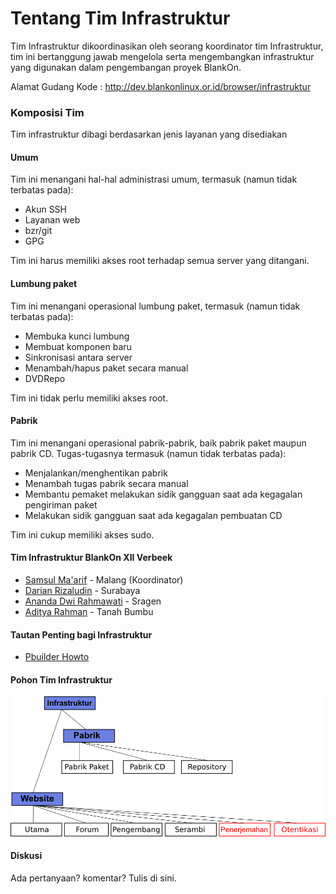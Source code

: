 # Tentang Tim Infrastruktur

Tim Infrastruktur dikoordinasikan oleh seorang koordinator tim Infrastruktur, tim ini bertanggung jawab mengelola serta mengembangkan infrastruktur yang digunakan dalam pengembangan proyek BlankOn.

Alamat Gudang Kode : ​http://dev.blankonlinux.or.id/browser/infrastruktur

### Komposisi Tim

Tim infrastruktur dibagi berdasarkan jenis layanan yang disediakan

#### Umum

Tim ini menangani hal-hal administrasi umum, termasuk (namun tidak terbatas pada):
- Akun SSH
- Layanan web
- bzr/git
- GPG

Tim ini harus memiliki akses root terhadap semua server yang ditangani.

#### Lumbung paket

Tim ini menangani operasional lumbung paket, termasuk (namun tidak terbatas pada):
- Membuka kunci lumbung
- Membuat komponen baru
- Sinkronisasi antara server
- Menambah/hapus paket secara manual
- DVDRepo

Tim ini tidak perlu memiliki akses root.

#### Pabrik

Tim ini menangani operasional pabrik-pabrik, baik pabrik paket maupun pabrik CD. Tugas-tugasnya termasuk (namun tidak terbatas pada):
- Menjalankan/menghentikan pabrik
- Menambah tugas pabrik secara manual
- Membantu pemaket melakukan sidik gangguan saat ada kegagalan pengiriman paket
- Melakukan sidik gangguan saat ada kegagalan pembuatan CD

Tim ini cukup memiliki akses sudo.

#### Tim Infrastruktur BlankOn XII Verbeek
- [Samsul Ma'arif](https://github.com/samsulmaarif) - Malang (Koordinator)
- [Darian Rizaludin](https://github.com/darianrizaludin) - Surabaya
- [Ananda Dwi Rahmawati](https://github.com/misskecupbung) - Sragen
- [Aditya Rahman](https://github.com/kudaliar032) - Tanah Bumbu

#### Tautan Penting bagi Infrastruktur

- [Pbuilder Howto](https://wiki.ubuntu.com/PbuilderHowto)

#### Pohon Tim Infrastruktur
![](/Assets/Images/Infrastruktur.png)

#### Diskusi
Ada pertanyaan? komentar? Tulis di sini.
